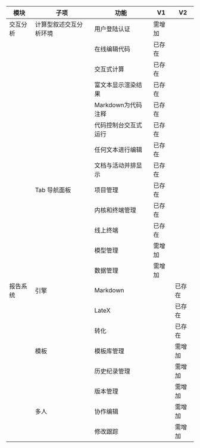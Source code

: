 | 模块     | 子项                   | 功能                 | V1     | V2     |
| -------- | ---------------------- | -------------------- | ------ | ------ |
| 交互分析 | 计算型叙述交互分析环境 | 用户登陆认证         | 需增加 |        |
|          |                        | 在线编辑代码         | 已存在 |        |
|          |                        | 交互式计算           | 已存在 |        |
|          |                        | 富文本显示渲染结果   | 已存在 |        |
|          |                        | Markdown为代码注释   | 已存在 |        |
|          |                        | 代码控制台交互式运行 | 已存在 |        |
|          |                        | 任何文本进行编辑     | 已存在 |        |
|          |                        | 文档与活动并排显示   | 已存在 |        |
|          | Tab 导航面板           | 项目管理             | 已存在 |        |
|          |                        | 内核和终端管理       | 已存在 |        |
|          |                        | 线上终端             | 已存在 |        |
|          |                        | 模型管理             | 需增加 |        |
|          |                        | 数据管理             | 需增加 |        |
| 报告系统 | 引擎                   | Markdown             |        | 已存在 |
|          |                        | LateX                |        | 已存在 |
|          |                        | 转化                 |        | 已存在 |
|          | 模板                   | 模板库管理           |        | 需增加 |
|          |                        | 历史纪录管理         |        | 需增加 |
|          |                        | 版本管理             |        | 需增加 |
|          | 多人                   | 协作编辑             |        | 需增加 |
|          |                        | 修改跟踪             |        | 需增加 |

